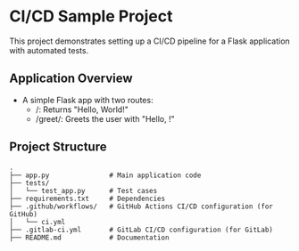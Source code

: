 # CI/CD Sample Project

This project demonstrates setting up a CI/CD pipeline for a Flask application with automated tests.

## Application Overview

- A simple Flask app with two routes:
  - /: Returns "Hello, World!"
  - /greet/<name>: Greets the user with "Hello, <name>!"

## Project Structure

```plaintext
.
├── app.py               # Main application code
├── tests/
│   └── test_app.py      # Test cases
├── requirements.txt     # Dependencies
├── .github/workflows/   # GitHub Actions CI/CD configuration (for GitHub)
│   └── ci.yml
├── .gitlab-ci.yml       # GitLab CI/CD configuration (for GitLab)
├── README.md            # Documentation
